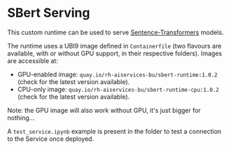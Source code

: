 # SBert Serving

This custom runtime can be used to serve [Sentence-Transformers](https://huggingface.co/sentence-transformers) models.

The runtime uses a UBI9 image defined in `Containerfile` (two flavours are available, with or without GPU support, in their respective folders). Images are accessible at:

- GPU-enabled image: `quay.io/rh-aiservices-bu/sbert-runtime:1.0.2` (check for the latest version available).
- CPU-only image: `quay.io/rh-aiservices-bu/sbert-runtime-cpu:1.0.2` (check for the latest version available).

Note: the GPU image will also work without GPU, it's just bigger for nothing...

A `test_service.ipynb` example is present in the folder to test a connection to the Service once deployed.
